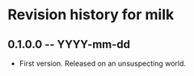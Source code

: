 # Revision history for milk

## 0.1.0.0 -- YYYY-mm-dd

* First version. Released on an unsuspecting world.
